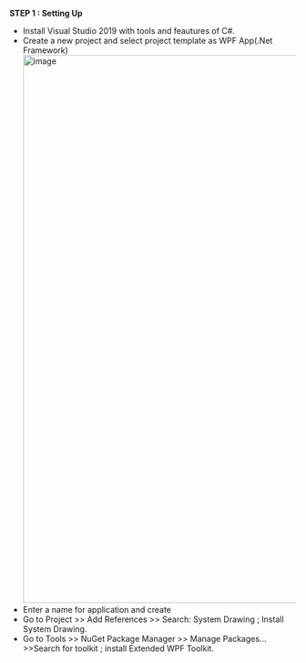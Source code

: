 <b>STEP 1 : Setting Up</b>
<ul>
<li> Install Visual Studio 2019 with tools and feautures of C#. </li>
<li> Create a new project and select project template as WPF App(.Net Framework)
  <img width="960" alt="image" src="https://user-images.githubusercontent.com/109460490/216130135-4301202c-963a-40c5-b177-7d402a5320cb.png">
</li>
 <li> Enter a name for application and create</li> 
  <li> Go to Project >> Add References >> Search: System Drawing ; Install System Drawing. </li>
  <li> Go to Tools >> NuGet Package Manager >> Manage Packages... >>Search for toolkit ; install Extended WPF Toolkit.
</ul>
